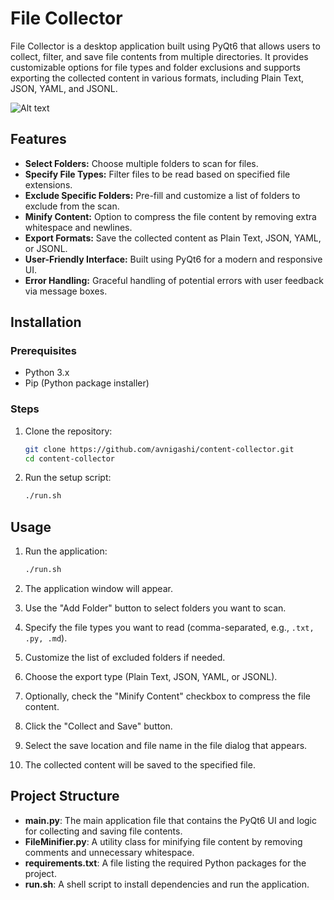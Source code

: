 # File Collector

File Collector is a desktop application built using PyQt6 that allows users to collect, filter, and save file contents from multiple directories. It provides customizable options for file types and folder exclusions and supports exporting the collected content in various formats, including Plain Text, JSON, YAML, and JSONL.

![Alt text]([image_url](https://raw.githubusercontent.com/avnigashi/content-collector/main/screen.png))

## Features

- **Select Folders:** Choose multiple folders to scan for files.
- **Specify File Types:** Filter files to be read based on specified file extensions.
- **Exclude Specific Folders:** Pre-fill and customize a list of folders to exclude from the scan.
- **Minify Content:** Option to compress the file content by removing extra whitespace and newlines.
- **Export Formats:** Save the collected content as Plain Text, JSON, YAML, or JSONL.
- **User-Friendly Interface:** Built using PyQt6 for a modern and responsive UI.
- **Error Handling:** Graceful handling of potential errors with user feedback via message boxes.

## Installation

### Prerequisites

- Python 3.x
- Pip (Python package installer)

### Steps

1. Clone the repository:

    ```sh
    git clone https://github.com/avnigashi/content-collector.git
    cd content-collector
    ```

2. Run the setup script:

    ```sh
    ./run.sh
    ```

## Usage

1. Run the application:

    ```sh
    ./run.sh
    ```

2. The application window will appear.

3. Use the "Add Folder" button to select folders you want to scan.

4. Specify the file types you want to read (comma-separated, e.g., `.txt, .py, .md`).

5. Customize the list of excluded folders if needed.

6. Choose the export type (Plain Text, JSON, YAML, or JSONL).

7. Optionally, check the "Minify Content" checkbox to compress the file content.

8. Click the "Collect and Save" button.

9. Select the save location and file name in the file dialog that appears.

10. The collected content will be saved to the specified file.

## Project Structure

- **main.py**: The main application file that contains the PyQt6 UI and logic for collecting and saving file contents.
- **FileMinifier.py**: A utility class for minifying file content by removing comments and unnecessary whitespace.
- **requirements.txt**: A file listing the required Python packages for the project.
- **run.sh**: A shell script to install dependencies and run the application.
